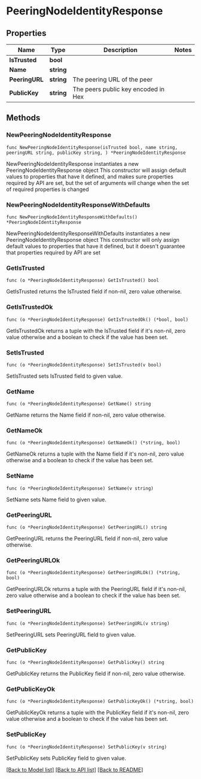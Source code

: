 # PeeringNodeIdentityResponse

## Properties

Name | Type | Description | Notes
------------ | ------------- | ------------- | -------------
**IsTrusted** | **bool** |  | 
**Name** | **string** |  | 
**PeeringURL** | **string** | The peering URL of the peer | 
**PublicKey** | **string** | The peers public key encoded in Hex | 

## Methods

### NewPeeringNodeIdentityResponse

`func NewPeeringNodeIdentityResponse(isTrusted bool, name string, peeringURL string, publicKey string, ) *PeeringNodeIdentityResponse`

NewPeeringNodeIdentityResponse instantiates a new PeeringNodeIdentityResponse object
This constructor will assign default values to properties that have it defined,
and makes sure properties required by API are set, but the set of arguments
will change when the set of required properties is changed

### NewPeeringNodeIdentityResponseWithDefaults

`func NewPeeringNodeIdentityResponseWithDefaults() *PeeringNodeIdentityResponse`

NewPeeringNodeIdentityResponseWithDefaults instantiates a new PeeringNodeIdentityResponse object
This constructor will only assign default values to properties that have it defined,
but it doesn't guarantee that properties required by API are set

### GetIsTrusted

`func (o *PeeringNodeIdentityResponse) GetIsTrusted() bool`

GetIsTrusted returns the IsTrusted field if non-nil, zero value otherwise.

### GetIsTrustedOk

`func (o *PeeringNodeIdentityResponse) GetIsTrustedOk() (*bool, bool)`

GetIsTrustedOk returns a tuple with the IsTrusted field if it's non-nil, zero value otherwise
and a boolean to check if the value has been set.

### SetIsTrusted

`func (o *PeeringNodeIdentityResponse) SetIsTrusted(v bool)`

SetIsTrusted sets IsTrusted field to given value.


### GetName

`func (o *PeeringNodeIdentityResponse) GetName() string`

GetName returns the Name field if non-nil, zero value otherwise.

### GetNameOk

`func (o *PeeringNodeIdentityResponse) GetNameOk() (*string, bool)`

GetNameOk returns a tuple with the Name field if it's non-nil, zero value otherwise
and a boolean to check if the value has been set.

### SetName

`func (o *PeeringNodeIdentityResponse) SetName(v string)`

SetName sets Name field to given value.


### GetPeeringURL

`func (o *PeeringNodeIdentityResponse) GetPeeringURL() string`

GetPeeringURL returns the PeeringURL field if non-nil, zero value otherwise.

### GetPeeringURLOk

`func (o *PeeringNodeIdentityResponse) GetPeeringURLOk() (*string, bool)`

GetPeeringURLOk returns a tuple with the PeeringURL field if it's non-nil, zero value otherwise
and a boolean to check if the value has been set.

### SetPeeringURL

`func (o *PeeringNodeIdentityResponse) SetPeeringURL(v string)`

SetPeeringURL sets PeeringURL field to given value.


### GetPublicKey

`func (o *PeeringNodeIdentityResponse) GetPublicKey() string`

GetPublicKey returns the PublicKey field if non-nil, zero value otherwise.

### GetPublicKeyOk

`func (o *PeeringNodeIdentityResponse) GetPublicKeyOk() (*string, bool)`

GetPublicKeyOk returns a tuple with the PublicKey field if it's non-nil, zero value otherwise
and a boolean to check if the value has been set.

### SetPublicKey

`func (o *PeeringNodeIdentityResponse) SetPublicKey(v string)`

SetPublicKey sets PublicKey field to given value.



[[Back to Model list]](../README.md#documentation-for-models) [[Back to API list]](../README.md#documentation-for-api-endpoints) [[Back to README]](../README.md)



